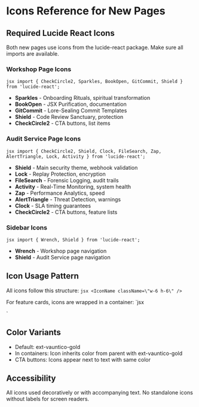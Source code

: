 # Icons Reference for New Pages

## Required Lucide React Icons

Both new pages use icons from the lucide-react package. Make sure all imports are available.

### Workshop Page Icons
`jsx
import { CheckCircle2, Sparkles, BookOpen, GitCommit, Shield } from 'lucide-react';
`

- **Sparkles** - Onboarding Rituals, spiritual transformation
- **BookOpen** - JSX Purification, documentation
- **GitCommit** - Lore-Sealing Commit Templates
- **Shield** - Code Review Sanctuary, protection
- **CheckCircle2** - CTA buttons, list items

### Audit Service Page Icons
`jsx
import { CheckCircle2, Shield, Clock, FileSearch, Zap, AlertTriangle, Lock, Activity } from 'lucide-react';
`

- **Shield** - Main security theme, webhook validation
- **Lock** - Replay Protection, encryption
- **FileSearch** - Forensic Logging, audit trails
- **Activity** - Real-Time Monitoring, system health
- **Zap** - Performance Analytics, speed
- **AlertTriangle** - Threat Detection, warnings
- **Clock** - SLA timing guarantees
- **CheckCircle2** - CTA buttons, feature lists

### Sidebar Icons
`jsx
import { Wrench, Shield } from 'lucide-react';
`

- **Wrench** - Workshop page navigation
- **Shield** - Audit Service page navigation

## Icon Usage Pattern

All icons follow this structure:
`jsx
<IconName className=\"w-6 h-6\" />
`

For feature cards, icons are wrapped in a container:
`jsx
<div className=\"bg-vauntico-gold/10 w-12 h-12 rounded-lg flex items-center justify-center mb-4 text-vauntico-gold\">
  <IconName className=\"w-6 h-6\" />
</div>
`

## Color Variants
- Default: 	ext-vauntico-gold
- In containers: Icon inherits color from parent with 	ext-vauntico-gold
- CTA buttons: Icons appear next to text with same color

## Accessibility
All icons used decoratively or with accompanying text. No standalone icons without labels for screen readers.
